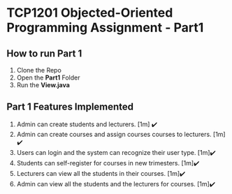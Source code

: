 # TCP1201 Objected-Oriented Programming Assignment - Part1

## How to run Part 1

1) Clone the Repo
2) Open the **Part1** Folder
3) Run the **View.java**

## Part 1 Features Implemented

1) Admin can create students and lecturers. [1m] :heavy_check_mark:
2) Admin can create courses and assign courses courses to lecturers. [1m] :heavy_check_mark:
3) Users can login and the system can recognize their user type. [1m]:heavy_check_mark:
4) Students can self-register for courses in new trimesters. [1m]:heavy_check_mark:
5) Lecturers can view all the students in their courses. [1m]:heavy_check_mark:
6) Admin can view all the students and the lecturers for courses. [1m]:heavy_check_mark:

